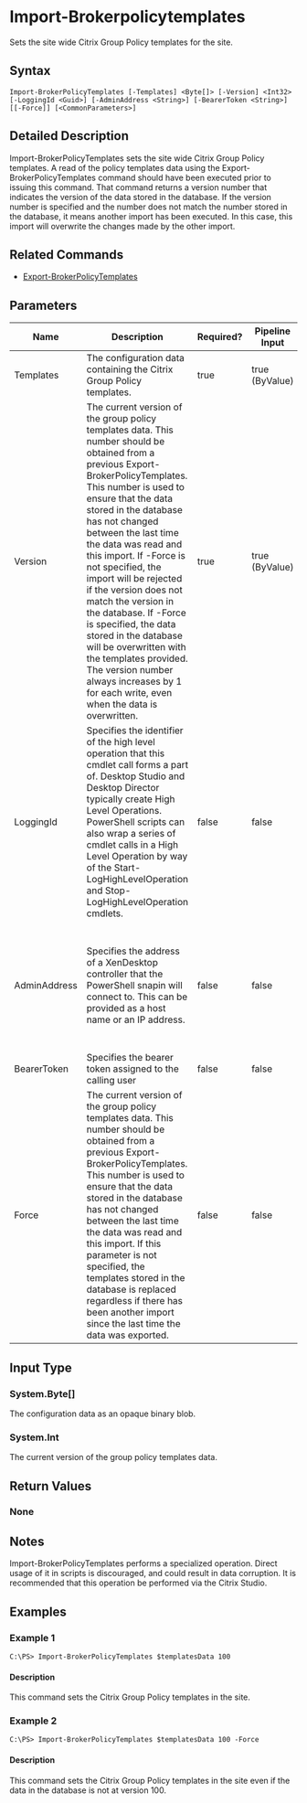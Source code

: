﻿
# Import-Brokerpolicytemplates
Sets the site wide Citrix Group Policy templates for the site.
## Syntax
```
Import-BrokerPolicyTemplates [-Templates] <Byte[]> [-Version] <Int32> [-LoggingId <Guid>] [-AdminAddress <String>] [-BearerToken <String>] [[-Force]] [<CommonParameters>]
```
## Detailed Description
Import-BrokerPolicyTemplates sets the site wide Citrix Group Policy templates. A read of the policy templates data using the Export-BrokerPolicyTemplates command should have been executed prior to issuing this command. That command returns a version number that indicates the version of the data stored in the database. If the version number is specified and the number does not match the number stored in the database, it means another import has been executed. In this case, this import will overwrite the changes made by the other import.


## Related Commands

* [Export-BrokerPolicyTemplates](./Export-BrokerPolicyTemplates/)
## Parameters
| Name   | Description | Required? | Pipeline Input | Default Value |
| --- | --- | --- | --- | --- |
| Templates | The configuration data containing the Citrix Group Policy templates. | true | true (ByValue) |  |
| Version | The current version of the group policy templates data. This number should be obtained from a previous Export-BrokerPolicyTemplates. This number is used to ensure that the data stored in the database has not changed between the last time the data was read and this import. If -Force is not specified, the import will be rejected if the version does not match the version in the database. If -Force is specified, the data stored in the database will be overwritten with the templates provided. The version number always increases by 1 for each write, even when the data is overwritten. | true | true (ByValue) |  |
| LoggingId | Specifies the identifier of the high level operation that this cmdlet call forms a part of. Desktop Studio and Desktop Director typically create High Level Operations. PowerShell scripts can also wrap a series of cmdlet calls in a High Level Operation by way of the Start-LogHighLevelOperation and Stop-LogHighLevelOperation cmdlets. | false | false |  |
| AdminAddress | Specifies the address of a XenDesktop controller that the PowerShell snapin will connect to. This can be provided as a host name or an IP address. | false | false | Localhost. Once a value is provided by any cmdlet, this value will become the default. |
| BearerToken | Specifies the bearer token assigned to the calling user | false | false |  |
| Force | The current version of the group policy templates data. This number should be obtained from a previous Export-BrokerPolicyTemplates. This number is used to ensure that the data stored in the database has not changed between the last time the data was read and this import. If this parameter is not specified, the templates stored in the database is replaced regardless if there has been another import since the last time the data was exported. | false | false |  |

## Input Type

### System.Byte\[\]
The configuration data as an opaque binary blob.
### System.Int
The current version of the group policy templates data.
## Return Values

### None

## Notes
Import-BrokerPolicyTemplates performs a specialized operation. Direct usage of it in scripts is discouraged, and could result in data corruption. It is recommended that this operation be performed via the Citrix Studio.
## Examples

### Example 1
```
C:\PS> Import-BrokerPolicyTemplates $templatesData 100
```
#### Description
This command sets the Citrix Group Policy templates in the site.
### Example 2
```
C:\PS> Import-BrokerPolicyTemplates $templatesData 100 -Force
```
#### Description
This command sets the Citrix Group Policy templates in the site even if the data in the database is not at version 100.
